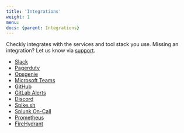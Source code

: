 ```yaml
---
title: 'Integrations'
weight: 1
menu:
docs: {parent: Integrations}
---
```


Checkly integrates with the services and tool stack you use. Missing an integration? Let us know via 
<a class="open-intercom-link" href="mailto:support@checklyhq.com">support</a>.

* [Slack](/docs/integrations/slack)
* [Pagerduty](/docs/integrations/pagerduty)
* [Opsgenie](/docs/integrations/opsgenie)
* [Microsoft Teams](/docs/integrations/msteams)
* [GitHub](/docs/integrations/github)
* [GitLab Alerts](/docs/integrations/gitlab_alerts)
* [Discord](/docs/integrations/discord)
* [Spike.sh](/docs/integrations/spike)
* [Splunk On-Call](/docs/integrations/splunk_on_call)
* [Prometheus](/docs/integrations/prometheus)
* [FireHydrant](/docs/integrations/firehydrant)